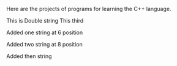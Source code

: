 Here are the projects of programs for learning the C++ language.

This is Double string
This third

Added one string at 6 position

Added two string at 8 position

Added then string